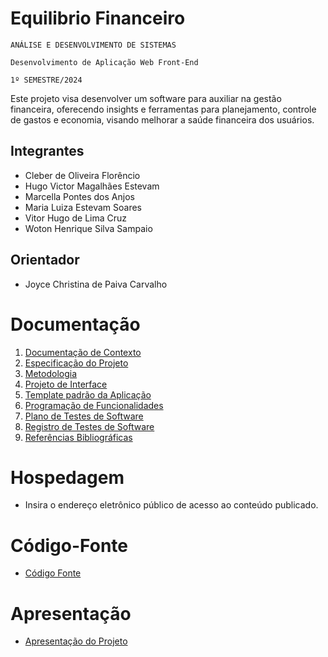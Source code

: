 # Equilibrio Financeiro

`ANÁLISE E DESENVOLVIMENTO DE SISTEMAS`

`Desenvolvimento de Aplicação Web Front-End`

`1º SEMESTRE/2024`

Este projeto visa desenvolver um software para auxiliar na gestão financeira, oferecendo insights e ferramentas para planejamento, controle de gastos e economia, visando melhorar a saúde financeira dos usuários.

## Integrantes

* Cleber de Oliveira Florêncio
* Hugo Victor Magalhães Estevam
* Marcella Pontes dos Anjos
* Maria Luiza Estevam Soares
* Vitor Hugo de Lima Cruz
* Woton Henrique Silva Sampaio

## Orientador

* Joyce Christina de Paiva Carvalho

# Documentação

<ol>
<li><a href="documentos/01-Documentação de Contexto.md"> Documentação de Contexto</a></li>
<li><a href="documentos/02-Especificação do Projeto.md"> Especificação do Projeto</a></li>
<li><a href="documentos/03-Metodologia.md"> Metodologia</a></li>
<li><a href="documentos/04-Projeto de Interface.md"> Projeto de Interface</a></li>
<li><a href="documentos/05-Template padrão da Aplicação.md"> Template padrão da Aplicação</a></li>
<li><a href="documentos/06-Programação de Funcionalidades.md"> Programação de Funcionalidades</a></li>
<li><a href="documentos/07-Plano de Testes de Software.md"> Plano de Testes de Software</a></li>
<li><a href="documentos/08-Registro de Testes de Software.md"> Registro de Testes de Software</a></li>
<li><a href="documentos/09-Referências.md"> Referências Bibliográficas</a></li>
</ol>

# Hospedagem

* Insira o endereço eletrônico público de acesso ao conteúdo publicado. 

# Código-Fonte

* <a href="codigo-fonte/README.md">Código Fonte</a>

# Apresentação

* <a href="apresentacao/README.md">Apresentação do Projeto</a>
